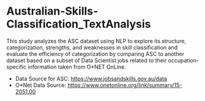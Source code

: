 # Australian-Skills-Classification_TextAnalysis
This study analyzes the ASC dataset using NLP to explore its structure, categorization, strengths, and weaknesses in skill classification and evaluate the efficiency of categorization by comparing ASC to another dataset based on a subset of Data Scientist jobs related to their occupation-specific information taken from O*NET OnLine.

- Data Source for ASC: https://www.jobsandskills.gov.au/data
- O*Net Data Source: https://www.onetonline.org/link/summary/15-2051.00 
